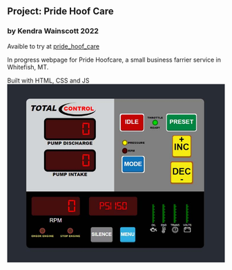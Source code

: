 ## Project: Pride Hoof Care

### by Kendra Wainscott 2022

Avaible to try at [pride_hoof_care](https://kfwainsc.github.io/pride_hoof_care/)

In progress webpage for Pride Hoofcare, a small business farrier service in Whitefish, MT.

Built with HTML, CSS and JS
![Screen shot preview of landing page](/pump_panel/pump_images/govenorPreview.jpg "Pride Hoof Care Landing Page")
